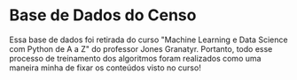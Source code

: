# Base de Dados do Censo
Essa base de dados foi retirada do curso "Machine Learning e Data Science com Python de A a Z" do professor Jones Granatyr. Portanto, todo esse processo de treinamento dos algoritmos foram realizados como uma maneira minha de fixar os conteúdos visto no curso!
